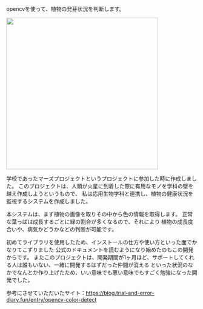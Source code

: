 opencvを使って、植物の発芽状況を判断します。

<img src="https://user-images.githubusercontent.com/44168191/72221772-0ea62e00-35a1-11ea-8684-fe9e9e5582c1.png" width="400px">

学校であったマーズプロジェクトというプロジェクトに参加した時に作成しました。
このプロジェクトは、人類が火星に到着した際に有用なモノを学科の壁を越え作成しようというもので、
私は応用生物学科と連携し、植物の健康状況を監視するシステムを作成しました。

本システムは、まず植物の画像を取りその中から色の情報を取得します。
正常な葉っぱは成長するごとに緑の割合が多くなるので、それにより
植物の成長度合いや、病気かどうかなどの判断が可能です。

初めてライブラリを使用したため、インストールの仕方や使い方といった面でかなりてこずりました
公式のドキュメントを読むようになり始めたのもこの開発からです。
またこのプロジェクトは、開発期間が1ヶ月ほど、サポートしてくれる人は誰もいない、一緒に開発するはずだった仲間が消える
といった状況のなかでなんとか作り上げたため、いい意味でも悪い意味でもすごく勉強になった開発でした。

参考にさせていただいたサイト：https://blog.trial-and-error-diary.fun/entry/opencv-color-detect
